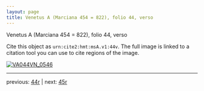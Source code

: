 ```yaml
---
layout: page
title: Venetus A (Marciana 454 = 822), folio 44, verso
---
```


Venetus A (Marciana 454 = 822), folio 44, verso

Cite this object as `urn:cite2:hmt:msA.v1:44v`.  The full image is linked to a citation tool you can use to cite regions of the image.

[![VA044VN_0546](http://www.homermultitext.org/iipsrv?IIIF=/project/homer/pyramidal/deepzoom/hmt/vaimg/2017a/VA044VN_0546.tif/full/800,/0/default.jpg)](http://www.homermultitext.org/ict2/?urn=urn:cite2:hmt:vaimg.2017a:VA044VN_0546) 

---

previous:  [44r](../44r/) | next: [45r](../45r/)